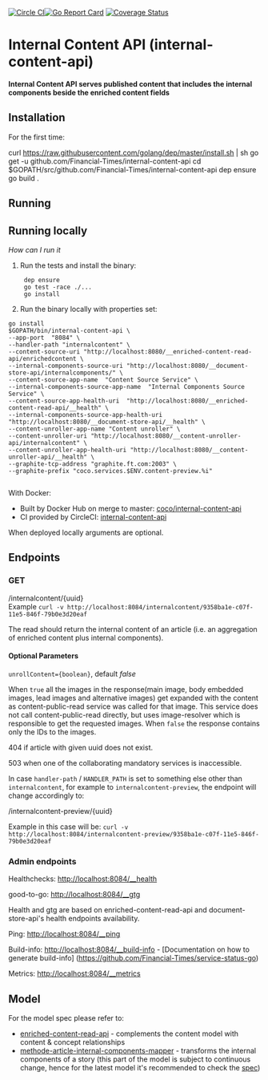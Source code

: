 [![Circle CI](https://circleci.com/gh/Financial-Times/internal-content-api.svg?style=shield)](https://circleci.com/gh/Financial-Times/internal-content-api)[![Go Report Card](https://goreportcard.com/badge/github.com/Financial-Times/internal-content-api)](https://goreportcard.com/report/github.com/Financial-Times/internal-content-api) [![Coverage Status](https://coveralls.io/repos/github/Financial-Times/internal-content-api/badge.svg?branch=master)](https://coveralls.io/github/Financial-Times/internal-content-api?branch=master)

# Internal Content API (internal-content-api)

__Internal Content API serves published content that includes the internal components beside the enriched content fields__

## Installation

For the first time:

curl https://raw.githubusercontent.com/golang/dep/master/install.sh | sh
go get -u github.com/Financial-Times/internal-content-api
cd $GOPATH/src/github.com/Financial-Times/internal-content-api
dep ensure
go build .

## Running


## Running locally
_How can I run it_

1. Run the tests and install the binary:

        dep ensure
        go test -race ./...
        go install
2. Run the binary locally with properties set:

```
go install
$GOPATH/bin/internal-content-api \
--app-port  "8084" \
--handler-path "internalcontent" \
--content-source-uri "http://localhost:8080/__enriched-content-read-api/enrichedcontent \
--internal-components-source-uri "http://localhost:8080/__document-store-api/internalcomponents/" \
--content-source-app-name  "Content Source Service" \
--internal-components-source-app-name  "Internal Components Source Service" \
--content-source-app-health-uri  "http://localhost:8080/__enriched-content-read-api/__health" \
--internal-components-source-app-health-uri  "http://localhost:8080/__document-store-api/__health" \
--content-unroller-app-name "Content unroller" \
--content-unroller-uri "http://localhost:8080/__content-unroller-api/internalcontent" \
--content-unroller-app-health-uri "http://localhost:8080/__content-unroller-api/__health" \
--graphite-tcp-address "graphite.ft.com:2003" \
--graphite-prefix "coco.services.$ENV.content-preview.%i"
 
```

With Docker:

* Built by Docker Hub on merge to master: [coco/internal-content-api](https://hub.docker.com/r/coco/internal-content-api/)
* CI provided by CircleCI: [internal-content-api](https://circleci.com/gh/Financial-Times/internal-content-api)
	
When deployed locally arguments are optional.

## Endpoints
### GET
/internalcontent/{uuid}    
Example
`curl -v http://localhost:8084/internalcontent/9358ba1e-c07f-11e5-846f-79b0e3d20eaf`

The read should return the internal content of an article (i.e. an aggregation of enriched content plus internal components).

#### Optional Parameters
`unrollContent={boolean}`, default *false*

When `true` all the images in the response(main image, body embedded images, lead images and alternative images) get expanded with the content as content-public-read service was called for that image. This service does not call content-public-read directly, but uses image-resolver which is responsible to get the requested images. When `false` the response contains only the IDs to the images.

404 if article with given uuid does not exist.

503 when one of the collaborating mandatory services is inaccessible.

In case `handler-path` / `HANDLER_PATH` is set to something else other than `internalcontent`,
for example to `internalcontent-preview`, the endpoint will change accordingly to:

/internalcontent-preview/{uuid}

Example in this case will be:
`curl -v http://localhost:8084/internalcontent-preview/9358ba1e-c07f-11e5-846f-79b0e3d20eaf`

### Admin endpoints
Healthchecks: [http://localhost:8084/__health](http://localhost:8084/__health)

good-to-go: [http://localhost:8084/__gtg](http://localhost:8084/__gtg)

Health and gtg are based on enriched-content-read-api and document-store-api's health endpoints availability.

Ping: [http://localhost:8084/__ping](http://localhost:8084/__ping)

Build-info: [http://localhost:8084/__build-info](http://localhost:8084/__build-info)  -  [Documentation on how to generate build-info] (https://github.com/Financial-Times/service-status-go) 
 
Metrics:  [http://localhost:8084/__metrics](http://localhost:8084/__metrics)

## Model

For the model spec please refer to:
* [enriched-content-read-api](http://git.svc.ft.com/projects/CP/repos/enriched-content-read-api/browse) - complements the content model with content & concept relationships
* [methode-article-internal-components-mapper](https://github.com/Financial-Times/methode-article-internal-components-mapper) - transforms the internal components of a story (this part of the model is subject to continuous change, hence for the latest model it's recommended to check the [spec](https://github.com/Financial-Times/methode-article-internal-components-mapper/blob/master/api.md))
